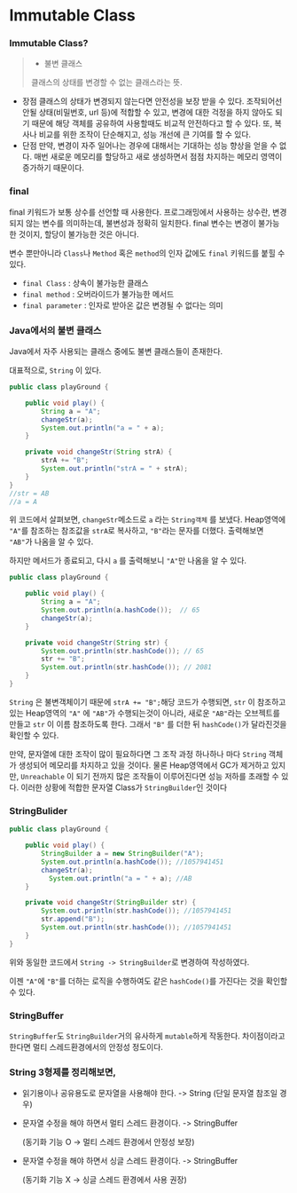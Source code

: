# Immutable Class

### Immutable Class?

> - 불변 클래스
>
> 클래스의 상태를 변경할 수 없는 클래스라는 뜻.

- 장점
  클래스의 상태가 변경되지 않는다면 안전성을 보장 받을 수 있다. 조작되어선 안될 상태(비밀번호, url 등)에 적합할 수 있고, 변경에 대한 걱정을 하지 않아도 되기 때문에 해당 객체를 공유하여 사용할때도 비교적 안전하다고 할 수 있다. 또, 복사나 비교를 위한 조작이 단순해지고, 성능 개선에 큰 기여를 할 수 있다.
- 단점
  만약, 변경이 자주 일어나는 경우에 대해서는 기대하는 성능 향상을 얻을 수 없다. 매번 새로운 메모리를 할당하고 새로 생성하면서 점점 차지하는 메모리 영역이 증가하기 때문이다.



### final

final 키워드가 보통 상수를 선언할 때 사용한다. 프로그래밍에서 사용하는 상수란, 변경되지 않는 변수를 의미하는데, 불변성과 정확히 일치한다. final 변수는 변경이 불가능 한 것이지, 할당이 불가능한 것은 아니다.

변수 뿐만아니라 `Class`나 `Method` 혹은 `method`의 인자 값에도 `final` 키워드를 붙힐 수 있다.

- `final Class` : 상속이 불가능한 클래스
- `final method` : 오버라이드가 불가능한 메서드
- `final parameter` : 인자로 받아온 값은 변경될 수 없다는 의미



### Java에서의 불변 클래스

Java에서 자주 사용되는 클래스 중에도 불변 클래스들이 존재한다.

대표적으로, `String` 이 있다.

```java
public class playGround {

    public void play() {
        String a = "A";
        changeStr(a);
        System.out.println("a = " + a);
    }

    private void changeStr(String strA) {
        strA += "B";
        System.out.println("strA = " + strA);
    }
}
//str = AB
//a = A
```

위 코드에서 살펴보면, `changeStr`메소드로 `a` 라는 `String객체` 를 보냈다. Heap영역에 `"A"`를 참조하는 참조값을 `strA`로 복사하고, `"B"`라는 문자를 더했다. 출력해보면 `"AB"`가 나옴을 알 수 있다.

하지만 메서드가 종료되고, 다시 `a` 를 출력해보니 `"A"`만 나옴을 알 수 있다.



```java
public class playGround {

    public void play() {
        String a = "A";
        System.out.println(a.hashCode());  // 65
        changeStr(a);
    }

    private void changeStr(String str) {
        System.out.println(str.hashCode()); // 65
        str += "B";
        System.out.println(str.hashCode()); // 2081
    }
}
```

`String` 은 불변객체이기 때문에 `strA += "B";`해당 코드가 수행되면, `str` 이 참조하고 있는 Heap영역의 `"A"` 에 `"AB"`가 수행되는것이 아니라, 새로운 `"AB"`라는 오브젝트를 만들고 `str` 이 이름 참조하도록 한다. 그래서 `"B"` 를 더한 뒤 `hashCode()`가 달라진것을 확인할 수 있다.

만약, 문자열에 대한 조작이 많이 필요하다면 그 조작 과정 하나하나 마다 `String` 객체가 생성되어 메모리를 차지하고 있을 것이다. 물론 Heap영역에서 GC가 제거하고 있지만, `Unreachable` 이 되기 전까지 많은 조작들이 이루어진다면 성능 저하를 초래할 수 있다. 이러한 상황에 적합한 문자열 Class가 `StringBuilder`인 것이다

### StringBulider

```java
public class playGround {

    public void play() {
        StringBuilder a = new StringBuilder("A"); 
        System.out.println(a.hashCode()); //1057941451
        changeStr(a);
	      System.out.println("a = " + a); //AB
    }

    private void changeStr(StringBuilder str) {
        System.out.println(str.hashCode()); //1057941451
        str.append("B");
        System.out.println(str.hashCode()); //1057941451
    }
}
```

위와 동일한 코드에서 `String -> StringBuilder`로 변경하여 작성하였다.

이젠 `"A"`에 `"B"`를 더하는 로직을 수행하여도 같은 `hashCode()`를 가진다는 것을 확인할 수 있다.

### StringBuffer

`StringBuffer`도 `StringBuilder`거의 유사하게 `mutable`하게 작동한다. 차이점이라고 한다면 멀티 스레드환경에서의 안정성 정도이다.

### String 3형제를 정리해보면,

- 읽기용이나 공유용도로 문자열을 사용해야 한다. -> String
   (단일 문자열 참조일 경우)

- 문자열 수정을 해야 하면서 멀티 스레드 환경이다. -> StringBuffer

  (동기화 기능 O -> 멀티 스레드 환경에서 안정성 보장)

- 문자열 수정을 해야 하면서 싱글 스레드 환경이다. -> StringBuffer

  (동기화 기능 X -> 싱글 스레드 환경에서 사용 권장)